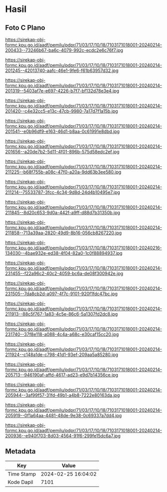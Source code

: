 # Hasil

## Foto C Plano

https://sirekap-obj-formc.kpu.go.id/aadf/pemilu/pdpr/71/03/17/10/18/7103171018001-20240214-200433--73246b67-ba6c-4079-992c-ecdc2e6c76f7.jpg

https://sirekap-obj-formc.kpu.go.id/aadf/pemilu/pdpr/71/03/17/10/18/7103171018001-20240214-201245--42013740-aafc-46e1-9fe6-f61b63957d32.jpg

https://sirekap-obj-formc.kpu.go.id/aadf/pemilu/pdpr/71/03/17/10/18/7103171018001-20240214-201319--5403af7e-e697-4226-b7f7-bf132d78e3e4.jpg

https://sirekap-obj-formc.kpu.go.id/aadf/pemilu/pdpr/71/03/17/10/18/7103171018001-20240214-201420--c4e32cc5-e13c-47cb-9980-7a17d7f1a15b.jpg

https://sirekap-obj-formc.kpu.go.id/aadf/pemilu/pdpr/71/03/17/10/18/7103171018001-20240214-201541--e0b96df9-e163-46d1-b8aa-0c61991e8dbd.jpg

https://sirekap-obj-formc.kpu.go.id/aadf/pemilu/pdpr/71/03/17/10/18/7103171018001-20240214-201656--a20de7b2-5d11-4f01-896b-575d58edc2ef.jpg

https://sirekap-obj-formc.kpu.go.id/aadf/pemilu/pdpr/71/03/17/10/18/7103171018001-20240214-211225--b68f755b-a08c-47f0-a20a-9dd63b3ee580.jpg

https://sirekap-obj-formc.kpu.go.id/aadf/pemilu/pdpr/71/03/17/10/18/7103171018001-20240214-211214--75533787-3fcc-4c34-9d8d-24d4b10495e7.jpg

https://sirekap-obj-formc.kpu.go.id/aadf/pemilu/pdpr/71/03/17/10/18/7103171018001-20240214-211845--8d20c653-9d0a-442f-a9ff-d88d7b31350b.jpg

https://sirekap-obj-formc.kpu.go.id/aadf/pemilu/pdpr/71/03/17/10/18/7103171018001-20240214-211858--713a39aa-2820-49d9-8b16-056cb8267220.jpg

https://sirekap-obj-formc.kpu.go.id/aadf/pemilu/pdpr/71/03/17/10/18/7103171018001-20240216-134030--4bae932e-ed38-4f04-82a0-1c0f88894937.jpg

https://sirekap-obj-formc.kpu.go.id/aadf/pemilu/pdpr/71/03/17/10/18/7103171018001-20240214-231455--f22a96c2-40c2-4059-bc6a-de08f300942e.jpg

https://sirekap-obj-formc.kpu.go.id/aadf/pemilu/pdpr/71/03/17/10/18/7103171018001-20240214-231505--7da8cb2d-a097-4f7c-9101-920f1fdc47bc.jpg

https://sirekap-obj-formc.kpu.go.id/aadf/pemilu/pdpr/71/03/17/10/18/7103171018001-20240214-211913--88c5f767-1a83-4c5e-86c6-5a1307fd2dc8.jpg

https://sirekap-obj-formc.kpu.go.id/aadf/pemilu/pdpr/71/03/17/10/18/7103171018001-20240214-231740--37f8e118-a088-4c4a-a68c-e30caf15cc20.jpg

https://sirekap-obj-formc.kpu.go.id/aadf/pemilu/pdpr/71/03/17/10/18/7103171018001-20240214-211924--c148a1de-c798-41d1-93ef-209aa5a85280.jpg

https://sirekap-obj-formc.kpu.go.id/aadf/pemilu/pdpr/71/03/17/10/18/7103171018001-20240214-205713--946190af-affd-4617-ad23-e9d7b14356ce.jpg

https://sirekap-obj-formc.kpu.go.id/aadf/pemilu/pdpr/71/03/17/10/18/7103171018001-20240214-205944--3af99f57-31fd-49b1-a4b8-7222e80163da.jpg

https://sirekap-obj-formc.kpu.go.id/aadf/pemilu/pdpr/71/03/17/10/18/7103171018001-20240214-205919--0f1a64aa-4481-48de-9e38-0c69337a7dd4.jpg

https://sirekap-obj-formc.kpu.go.id/aadf/pemilu/pdpr/71/03/17/10/18/7103171018001-20240214-200936--e940f703-8d03-4564-91f6-299fe15dc6a7.jpg


## Metadata

| Key        | Value               |
| ---------- | ------------------- |
| Time Stamp | 2024-02-25 16:04:02 |
| Kode Dapil | 7101                |



